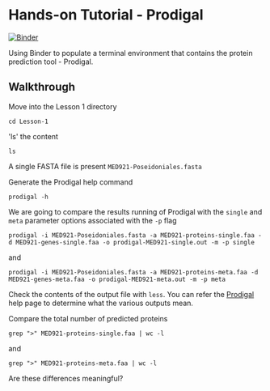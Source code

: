 # Hands-on Tutorial - Prodigal

[![Binder](https://mybinder.org/badge_logo.svg)](https://mybinder.org/v2/gh/biovcnet/topic-functional-annotation/master?urlpath=lab)

Using Binder to populate a terminal environment that contains the protein prediction tool - Prodigal.

## Walkthrough

Move into the Lesson 1 directory

`cd Lesson-1`

'ls' the content

`ls`

A single FASTA file is present `MED921-Poseidoniales.fasta`

Generate the Prodigal help command

`prodigal -h`

We are going to compare the results running of Prodigal with the `single` and `meta` parameter options associated with the `-p` flag

`prodigal -i MED921-Poseidoniales.fasta -a MED921-proteins-single.faa -d MED921-genes-single.faa -o prodigal-MED921-single.out -m -p single `

and

`prodigal -i MED921-Poseidoniales.fasta -a MED921-proteins-meta.faa -d MED921-genes-meta.faa -o prodigal-MED921-meta.out -m -p meta`

Check the contents of the output file with `less`. You can refer the [Prodigal](https://github.com/hyattpd/prodigal/wiki/understanding-the-prodigal-output) help page to determine what the various outputs mean.

Compare the total number of predicted proteins

`grep ">" MED921-proteins-single.faa | wc -l`

and 

`grep ">" MED921-proteins-meta.faa | wc -l`

Are these differences meaningful? 